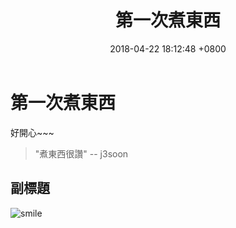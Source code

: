 ﻿---
layout: post
title:  "第一次煮東西"
date:   2018-04-22 18:12:48 +0800
tags: cooking first-time
name: first-cooking/
comments: false
---

# 第一次煮東西

好開心~~~

> "煮東西很讚" -- j3soon

## 副標題

![smile]({{site.images}}{{page.name}}smile.png)

